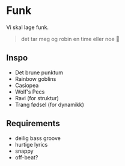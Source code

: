 # Funk

Vi skal lage funk.

> det tar meg og robin en time eller noe
> 🙂


## Inspo

* Det brune punktum
* Rainbow goblins
* Casiopea
* Wolf's Pecs
* Ravi (for struktur)
* Trang fødsel (for dynamikk)


## Requirements

* deilig bass groove
* hurtige lyrics
* snappy
* off-beat?

